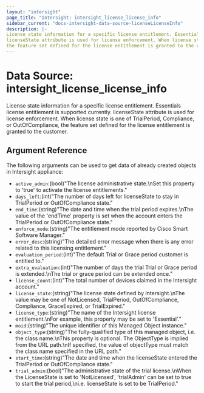 ```yaml
---
layout: "intersight"
page_title: "Intersight: intersight_license_license_info"
sidebar_current: "docs-intersight-data-source-licenseLicenseInfo"
description: |-
License state information for a specific license entitlement. Essentials license entitlement is supported currently.
licenseState attribute is used for license enforcement. When license state is one of TrialPeriod, Compliance, or OutOfCompliance,
the feature set defined for the license entitlement is granted to the customer.
---
```


# Data Source: intersight_license_license_info
License state information for a specific license entitlement. Essentials license entitlement is supported currently.
licenseState attribute is used for license enforcement. When license state is one of TrialPeriod, Compliance, or OutOfCompliance,
the feature set defined for the license entitlement is granted to the customer.
## Argument Reference
The following arguments can be used to get data of already created objects in Intersight appliance:
* `active_admin`:(bool)"The license administrative state.\nSet this property to 'true' to activate the license entitlements."
* `days_left`:(int)"The number of days left for licenseState to stay in TrialPeriod or OutOfCompliance state."
* `end_time`:(string)"The date and time when the trial period expires.\nThe value of the 'endTime' property is set when the account enters the TrialPeriod or OutOfCompliance state."
* `enforce_mode`:(string)"The entitlement mode reported by Cisco Smart Software Manager."
* `error_desc`:(string)"The detailed error message when there is any error related to this licensing entitlement."
* `evaluation_period`:(int)"The default Trial or Grace period customer is entitled to."
* `extra_evaluation`:(int)"The number of days the trial Trial or Grace period is extended.\nThe trial or grace period can be extended once."
* `license_count`:(int)"The total number of devices claimed in the Intersight account."
* `license_state`:(string)"The license state defined by Intersight.\nThe value may be one of NotLicensed, TrialPeriod, OutOfCompliance, Compliance, GraceExpired, or TrialExpired."
* `license_type`:(string)"The name of the Intersight license entitlement.\nFor example, this property may be set to 'Essential'."
* `moid`:(string)"The unique identifier of this Managed Object instance."
* `object_type`:(string)"The fully-qualified type of this managed object, i.e. the class name.\nThis property is optional. The ObjectType is implied from the URL path.\nIf specified, the value of objectType must match the class name specified in the URL path."
* `start_time`:(string)"The date and time when the licenseState entered the TrialPeriod or OutOfCompliance state."
* `trial_admin`:(bool)"The administrative state of the trial license.\nWhen the LicenseState is set to 'NotLicensed', 'trialAdmin' can be set to true to start the trial period,\ni.e. licenseState is set to be TrialPeriod."
